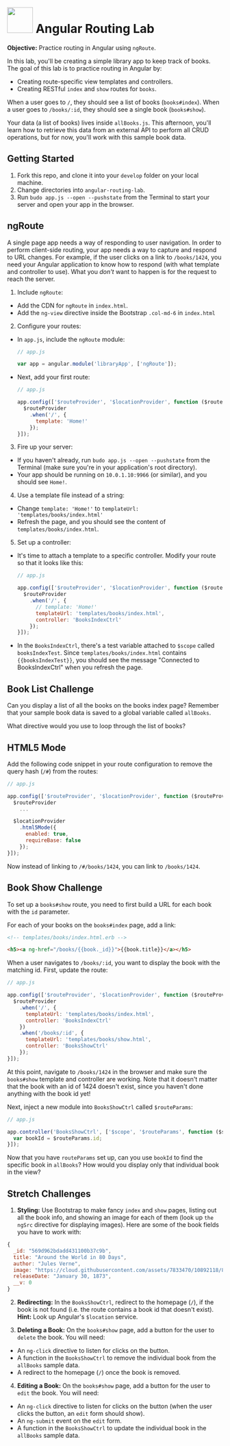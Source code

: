 # <img src="https://cloud.githubusercontent.com/assets/7833470/10899314/63829980-8188-11e5-8cdd-4ded5bcb6e36.png" height="60"> Angular Routing Lab

**Objective:** Practice routing in Angular using `ngRoute`.

In this lab, you'll be creating a simple library app to keep track of books. The goal of this lab is to practice routing in Angular by:
* Creating route-specific view templates and controllers.
* Creating RESTful `index` and `show` routes for `books`.

When a user goes to `/`, they should see a list of books (`books#index`). When a user goes to `/books/:id`, they should see a single book (`books#show`).

Your data (a list of books) lives inside `allBooks.js`. This afternoon, you'll learn how to retrieve this data from an external API to perform all CRUD operations, but for now, you'll work with this sample book data.

## Getting Started

1. Fork this repo, and clone it into your `develop` folder on your local machine.
2. Change directories into `angular-routing-lab`.
3. Run `budo app.js --open --pushstate` from the Terminal to start your server and open your app in the browser.

## ngRoute

A single page app needs a way of responding to user navigation. In order to perform client-side routing, your app needs a way to capture and respond to URL changes. For example, if the user clicks on a link to `/books/1424`, you need your Angular application to know how to respond (with what template and controller to use). What you *don't* want to happen is for the request to reach the server.

1. Include `ngRoute`:
  * Add the CDN for `ngRoute` in `index.html`.
  * Add the `ng-view` directive inside the Bootstrap `.col-md-6` in `index.html`

2. Configure your routes:

  * In `app.js`, include the `ngRoute` module:

    ``` js
    // app.js

    var app = angular.module('libraryApp', ['ngRoute']);
    ```

  * Next, add your first route:

    ``` js
    // app.js

    app.config(['$routeProvider', '$locationProvider', function ($routeProvider, $locationProvider) {
      $routeProvider
        .when('/', {
          template: 'Home!'
        });
    }]);
    ```

3. Fire up your server:
  * If you haven't already, run `budo app.js --open --pushstate` from the Terminal (make sure you're in your application's root directory).
  * Your app should be running on `10.0.1.10:9966` (or similar), and you should see `Home!`.

4. Use a template file instead of a string:
  * Change `template: 'Home!'` to `templateUrl: 'templates/books/index.html'`
  * Refresh the page, and you should see the content of `templates/books/index.html`.

5. Set up a controller:

  * It's time to attach a template to a specific controller. Modify your route so that it looks like this:

    ``` js
    // app.js

    app.config(['$routeProvider', '$locationProvider', function ($routeProvider, $locationProvider)  {
      $routeProvider
        .when('/', {
          // template: 'Home!'
          templateUrl: 'templates/books/index.html',
          controller: 'BooksIndexCtrl'
        });
    }]);
    ```

  * In the `BooksIndexCtrl`, there's a test variable attached to `$scope` called `booksIndexTest`. Since `templates/books/index.html` contains `{{booksIndexTest}}`, you should see the message "Connected to BooksIndexCtrl" when you refresh the page.

## Book List Challenge

Can you display a list of all the books on the books index page? Remember that your sample book data is saved to a global variable called `allBooks`.

What directive would you use to loop through the list of books?

## HTML5 Mode

Add the following code snippet in your route configuration to remove the query hash (`/#`) from the routes:

```js
// app.js

app.config(['$routeProvider', '$locationProvider', function ($routeProvider, $locationProvider)  {
  $routeProvider
    ...

  $locationProvider
    .html5Mode({
      enabled: true,
      requireBase: false
    });
}]);
```

Now instead of linking to `/#/books/1424`, you can link to `/books/1424`.

## Book Show Challenge

To set up a `books#show` route, you need to first build a URL for each book with the `id` parameter.

For each of your books on the `books#index` page, add a link:

```html
<!-- templates/books/index.html.erb -->

<h5><a ng-href="/books/{{book._id}}">{{book.title}}</a></h5>
```

When a user navigates to `/books/:id`, you want to display the book with the matching id. First, update the route:

```js
// app.js

app.config(['$routeProvider', '$locationProvider', function ($routeProvider, $locationProvider)  {
  $routeProvider
    .when('/', {
      templateUrl: 'templates/books/index.html',
      controller: 'BooksIndexCtrl'
    })
    .when('/books/:id', {
      templateUrl: 'templates/books/show.html',
      controller: 'BooksShowCtrl'
    });
}]);
```

At this point, navigate to `/books/1424` in the browser and make sure the `books#show` template and controller are working. Note that it doesn't matter that the book with an id of 1424 doesn't exist, since you haven't done anything with the book id yet!

Next, inject a new module into `BooksShowCtrl` called `$routeParams`:

```js
// app.js

app.controller('BooksShowCtrl', ['$scope', '$routeParams', function ($scope, $routeParams) {
  var bookId = $routeParams.id;
}]);
```

Now that you have `routeParams` set up, can you use `bookId` to find the specific book in `allBooks`? How would you display only that individual book in the view?

## Stretch Challenges

1. **Styling:** Use Bootstrap to make fancy `index` and `show` pages, listing out all the book info, and showing an image for each of them (look up `the ngSrc` directive for displaying images). Here are some of the book fields you have to work with:

  ```js
  {
    _id: "569d962bdadd431100b37c9b",
    title: "Around the World in 80 Days",
    author: "Jules Verne",
    image: "https://cloud.githubusercontent.com/assets/7833470/10892118/865bee3e-8156-11e5-9634-cd7bcd3d6d4f.jpg",
    releaseDate: "January 30, 1873",
    __v: 0
  }
  ```

2. **Redirecting:** In the `BooksShowCtrl`, redirect to the homepage (`/`), if the book is not found (i.e. the route contains a book id that doesn't exist). **Hint:** Look up Angular's `$location` service.

3. **Deleting a Book:** On the `books#show` page, add a button for the user to `delete` the book. You will need:
  * An `ng-click` directive to listen for clicks on the button.
  * A function in the `BooksShowCtrl` to remove the individual book from the `allBooks` sample data.
  * A redirect to the homepage (`/`) once the book is removed.

4. **Editing a Book:** On the `books#show` page, add a button for the user to `edit` the book. You will need:
  * An `ng-click` directive to listen for clicks on the button (when the user clicks the button, an `edit` form should show).
  * An `ng-submit` event on the `edit` form.
  * A function in the `BooksShowCtrl` to update the individual book in the `allBooks` sample data.
